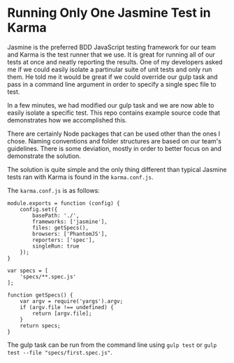 # Running Only One Jasmine Test in Karma

Jasmine is the preferred BDD JavaScript testing framework for our team and Karma is the test runner that we use. It is great for running all of our tests at once and neatly reporting the results. One of my developers asked me if we could easily isolate a partinular suite of unit tests and only run them. He told me it would be great if we could override our gulp task and pass in a command line argument in order to specify a single spec file to test.

In a few minutes, we had modified our gulp task and we are now able to easily isolate a specific test. This repo contains example source code that demonstrates how we accomplished this.

There are certainly Node packages that can be used other than the ones I chose. Naming conventions and folder structures are based on our team's guidelines. There is some deviation, mostly in order to better focus on and demonstrate the solution.

The solution is quite simple and the only thing different than typical Jasmine tests ran with Karma is found in the `karma.conf.js`.

The `karma.conf.js` is as follows:

```
module.exports = function (config) {
	config.set({
		basePath: './',
		frameworks: ['jasmine'],
		files: getSpecs(),
		browsers: ['PhantomJS'],
		reporters: ['spec'],
		singleRun: true
	});
}

var specs = [
	'specs/**.spec.js'
];

function getSpecs() {
	var argv = require('yargs').argv;
	if (argv.file !== undefined) {
		return [argv.file];
	}
	return specs;
}
```

The gulp task can be run from the command line using `gulp test` or `gulp test --file "specs/first.spec.js"`.